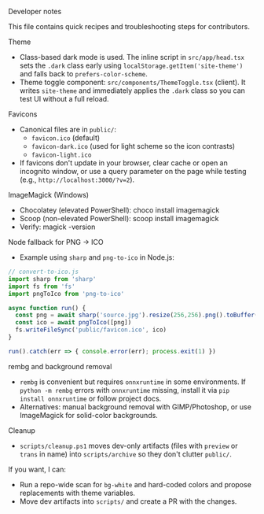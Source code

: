 Developer notes

This file contains quick recipes and troubleshooting steps for contributors.

Theme
- Class-based dark mode is used. The inline script in `src/app/head.tsx` sets the `.dark` class early using `localStorage.getItem('site-theme')` and falls back to `prefers-color-scheme`.
- Theme toggle component: `src/components/ThemeToggle.tsx` (client). It writes `site-theme` and immediately applies the `.dark` class so you can test UI without a full reload.

Favicons
- Canonical files are in `public/`:
  - `favicon.ico` (default)
  - `favicon-dark.ico` (used for light scheme so the icon contrasts)
  - `favicon-light.ico`
- If favicons don't update in your browser, clear cache or open an incognito window, or use a query parameter on the page while testing (e.g., `http://localhost:3000/?v=2`).

ImageMagick (Windows)
- Chocolatey (elevated PowerShell):
  choco install imagemagick
- Scoop (non-elevated PowerShell):
  scoop install imagemagick
- Verify:
  magick -version

Node fallback for PNG -> ICO
- Example using `sharp` and `png-to-ico` in Node.js:

```js
// convert-to-ico.js
import sharp from 'sharp'
import fs from 'fs'
import pngToIco from 'png-to-ico'

async function run() {
  const png = await sharp('source.jpg').resize(256,256).png().toBuffer()
  const ico = await pngToIco([png])
  fs.writeFileSync('public/favicon.ico', ico)
}

run().catch(err => { console.error(err); process.exit(1) })
```

rembg and background removal
- `rembg` is convenient but requires `onnxruntime` in some environments. If `python -m rembg` errors with `onnxruntime` missing, install it via `pip install onnxruntime` or follow project docs.
- Alternatives: manual background removal with GIMP/Photoshop, or use ImageMagick for solid-color backgrounds.

Cleanup
- `scripts/cleanup.ps1` moves dev-only artifacts (files with `preview` or `trans` in name) into `scripts/archive` so they don't clutter `public/`.

If you want, I can:
- Run a repo-wide scan for `bg-white` and hard-coded colors and propose replacements with theme variables.
- Move dev artifacts into `scripts/` and create a PR with the changes.
